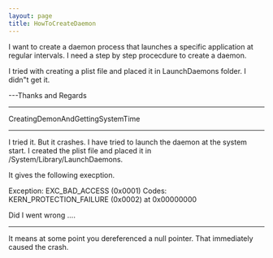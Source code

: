 ```yaml
---
layout: page
title: HowToCreateDaemon
---
```


I want to create a daemon process that launches a specific application at regular intervals. I need a step by step procecdure to create a daemon.

 I tried with creating a plist file and placed it in LaunchDaemons folder. I didn"t get it.

---Thanks and Regards

----

CreatingDemonAndGettingSystemTime

----

I tried it. But it crashes.
I have tried to launch the daemon at the system start. I created the plist file and placed it in  /System/Library/LaunchDaemons.

It gives the following execption. 

Exception:  EXC_BAD_ACCESS (0x0001)
Codes:      KERN_PROTECTION_FAILURE (0x0002) at 0x00000000

Did I went wrong ....

----

It means at some point you dereferenced a null pointer. That immediately caused the crash.

